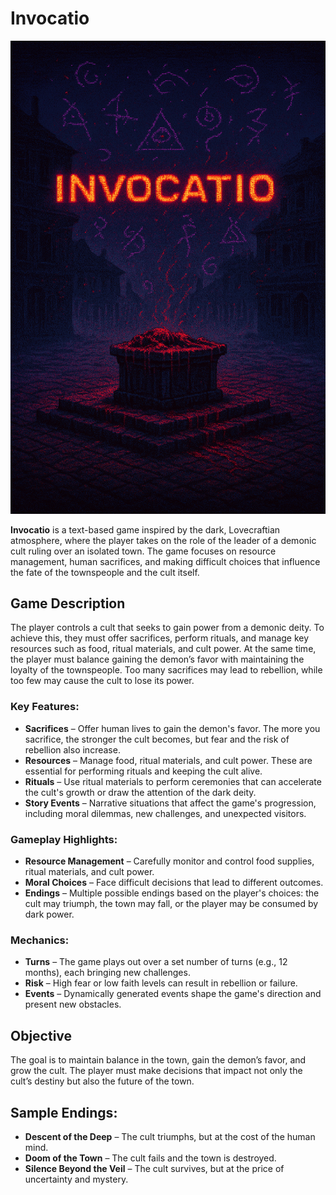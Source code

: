# Invocatio

![artwork](https://github.com/przem360/invocatio/blob/main/artwork.png)

**Invocatio** is a text-based game inspired by the dark, Lovecraftian atmosphere, where the player takes on the role of the leader of a demonic cult ruling over an isolated town. The game focuses on resource management, human sacrifices, and making difficult choices that influence the fate of the townspeople and the cult itself.

## Game Description

The player controls a cult that seeks to gain power from a demonic deity. To achieve this, they must offer sacrifices, perform rituals, and manage key resources such as food, ritual materials, and cult power. At the same time, the player must balance gaining the demon’s favor with maintaining the loyalty of the townspeople. Too many sacrifices may lead to rebellion, while too few may cause the cult to lose its power.

### Key Features:

- **Sacrifices** – Offer human lives to gain the demon's favor. The more you sacrifice, the stronger the cult becomes, but fear and the risk of rebellion also increase.
- **Resources** – Manage food, ritual materials, and cult power. These are essential for performing rituals and keeping the cult alive.
- **Rituals** – Use ritual materials to perform ceremonies that can accelerate the cult's growth or draw the attention of the dark deity.
- **Story Events** – Narrative situations that affect the game's progression, including moral dilemmas, new challenges, and unexpected visitors.

### Gameplay Highlights:

- **Resource Management** – Carefully monitor and control food supplies, ritual materials, and cult power.
- **Moral Choices** – Face difficult decisions that lead to different outcomes.
- **Endings** – Multiple possible endings based on the player's choices: the cult may triumph, the town may fall, or the player may be consumed by dark power.

### Mechanics:

- **Turns** – The game plays out over a set number of turns (e.g., 12 months), each bringing new challenges.
- **Risk** – High fear or low faith levels can result in rebellion or failure.
- **Events** – Dynamically generated events shape the game's direction and present new obstacles.

## Objective

The goal is to maintain balance in the town, gain the demon’s favor, and grow the cult. The player must make decisions that impact not only the cult’s destiny but also the future of the town.

## Sample Endings:

- **Descent of the Deep** – The cult triumphs, but at the cost of the human mind.
- **Doom of the Town** – The cult fails and the town is destroyed.
- **Silence Beyond the Veil** – The cult survives, but at the price of uncertainty and mystery.

